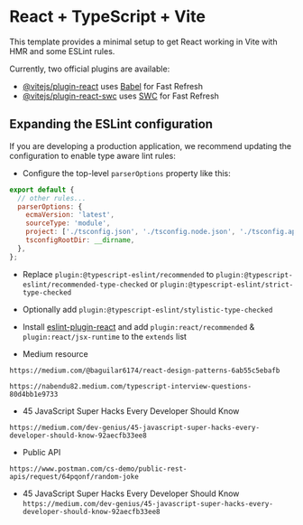 # React + TypeScript + Vite

This template provides a minimal setup to get React working in Vite with HMR and some ESLint rules.

Currently, two official plugins are available:

- [@vitejs/plugin-react](https://github.com/vitejs/vite-plugin-react/blob/main/packages/plugin-react/README.md) uses [Babel](https://babeljs.io/) for Fast Refresh
- [@vitejs/plugin-react-swc](https://github.com/vitejs/vite-plugin-react-swc) uses [SWC](https://swc.rs/) for Fast Refresh

## Expanding the ESLint configuration

If you are developing a production application, we recommend updating the configuration to enable type aware lint rules:

- Configure the top-level `parserOptions` property like this:

```js
export default {
  // other rules...
  parserOptions: {
    ecmaVersion: 'latest',
    sourceType: 'module',
    project: ['./tsconfig.json', './tsconfig.node.json', './tsconfig.app.json'],
    tsconfigRootDir: __dirname,
  },
};
```

- Replace `plugin:@typescript-eslint/recommended` to `plugin:@typescript-eslint/recommended-type-checked` or `plugin:@typescript-eslint/strict-type-checked`
- Optionally add `plugin:@typescript-eslint/stylistic-type-checked`
- Install [eslint-plugin-react](https://github.com/jsx-eslint/eslint-plugin-react) and add `plugin:react/recommended` & `plugin:react/jsx-runtime` to the `extends` list

- Medium resource

`https://medium.com/@baguilar6174/react-design-patterns-6ab55c5ebafb`

`https://nabendu82.medium.com/typescript-interview-questions-80d4bb1e9733`

- 45 JavaScript Super Hacks Every Developer Should Know

`https://medium.com/dev-genius/45-javascript-super-hacks-every-developer-should-know-92aecfb33ee8`

- Public API

`https://www.postman.com/cs-demo/public-rest-apis/request/64pqonf/random-joke`

- 45 JavaScript Super Hacks Every Developer Should Know
  `https://medium.com/dev-genius/45-javascript-super-hacks-every-developer-should-know-92aecfb33ee8`
